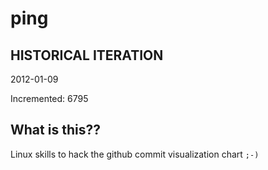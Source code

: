 # ping

## HISTORICAL ITERATION
2012-01-09

Incremented: 6795

## What is this?? 
Linux skills to hack the github commit visualization chart `;-)`
